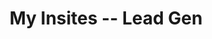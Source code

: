 ---
title: My Insites -- Lead Gen
description: Analyse your site
layout: leadgen.njk
# eleventyNavigation:
#   key: Leadgen
#   order: 500
---